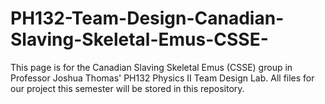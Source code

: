 # PH132-Team-Design-Canadian-Slaving-Skeletal-Emus-CSSE-
This page is for the Canadian Slaving Skeletal Emus (CSSE) group in Professor Joshua Thomas' PH132 Physics II Team Design Lab. All files for our project this semester will be stored in this repository.
